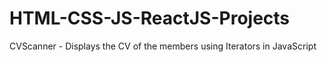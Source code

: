 # HTML-CSS-JS-ReactJS-Projects

CVScanner - Displays the CV of the members using Iterators in JavaScript
